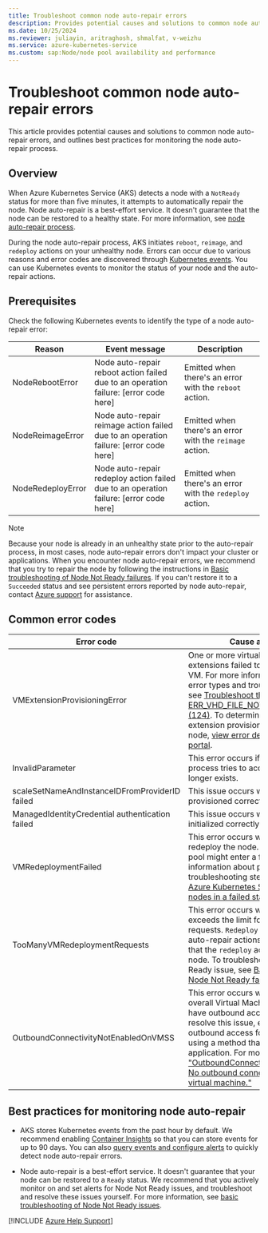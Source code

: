 ```yaml
---
title: Troubleshoot common node auto-repair errors
description: Provides potential causes and solutions to common node auto-repair errors that occur when you repair a node with a NotReady status.
ms.date: 10/25/2024
ms.reviewer: juliayin, aritraghosh, shmalfat, v-weizhu
ms.service: azure-kubernetes-service
ms.custom: sap:Node/node pool availability and performance
---
```

# Troubleshoot common node auto-repair errors

This article provides potential causes and solutions to common node auto-repair errors, and outlines best practices for monitoring the node auto-repair process.

## Overview

When Azure Kubernetes Service (AKS) detects a node with a `NotReady` status for more than five minutes, it attempts to automatically repair the node. Node auto-repair is a best-effort service. It doesn't guarantee that the node can be restored to a healthy state. For more information, see [node auto-repair process](/azure/aks/node-auto-repair).

During the node auto-repair process, AKS initiates `reboot`, `reimage`, and `redeploy` actions on your unhealthy node. Errors can occur due to various reasons and error codes are discovered through [Kubernetes events](/azure/aks/events). You can use Kubernetes events to monitor the status of your node and the auto-repair actions.

## Prerequisites

Check the following Kubernetes events to identify the type of a node auto-repair error:
 
| Reason | Event message | Description |
| --- | --- | --- |
| NodeRebootError | Node auto-repair reboot action failed due to an operation failure: [error code here] | Emitted when there's an error with the `reboot` action. |
| NodeReimageError | Node auto-repair reimage action failed due to an operation failure: [error code here] | Emitted when there's an error with the `reimage` action. |
| NodeRedeployError | Node auto-repair redeploy action failed due to an operation failure: [error code here] | Emitted when there's an error with the `redeploy` action. |

> [!NOTE]
> Because your node is already in an unhealthy state prior to the auto-repair process, in most cases, node auto-repair errors don't impact your cluster or applications. When you encounter node auto-repair errors, we recommend that you try to repair the node by following the instructions in [Basic troubleshooting of Node Not Ready failures](./node-not-ready-basic-troubleshooting.md). If you can't restore it to a `Succeeded` status and see persistent errors reported by node auto-repair, contact [Azure support](https://ms.portal.azure.com/#blade/Microsoft_Azure_Support/HelpAndSupportBlade/overview?DMC=troubleshoot) for assistance.

## Common error codes

| Error code | Cause and solution |
|---|---|
| VMExtensionProvisioningError | One or more virtual machine (VM) extensions failed to be provisioned on the VM. For more information about possible error types and troubleshooting steps, see [Troubleshoot the ERR_VHD_FILE_NOT_FOUND error code (124)](../create-upgrade-delete/error-code-vhdfilenotfound.md). To determine the exact VM extension provisioning error on your node, [view error details in the Azure portal](../create-upgrade-delete/troubleshoot-aks-cluster-creation-issues.md#view-resources-in-the-azure-portal). |
| InvalidParameter | This error occurs if the node auto-repair process tries to access a node that no longer exists.|
| scaleSetNameAndInstanceIDFromProviderID failed | This issue occurs when the node isn't provisioned correctly. |
| ManagedIdentityCredential authentication failed | This issue occurs when the node isn't initialized correctly.  |
| VMRedeploymentFailed | This error occurs when you try to redeploy the node. In this case, your node pool might enter a failed state. For more information about potential causes and troubleshooting steps, see [Troubleshoot Azure Kubernetes Service clusters or nodes in a failed state](./cluster-node-virtual-machine-failed-state.md#scenario-3-node-pool-is-in-a-failed-state). |
| TooManyVMRedeploymentRequests | This error occurs when your cluster exceeds the limit for VM redeployment requests. `Redeploy` is one of the node auto-repair actions. This error means that the `redeploy` action can't repair your node. To troubleshoot the Node Not Ready issue, see [Basic troubleshooting of Node Not Ready failures](./node-not-ready-basic-troubleshooting.md). |
| OutboundConnectivityNotEnabledOnVMSS | This error occurs when your node or overall Virtual Machine Scale Set doesn't have outbound access enabled. To resolve this issue, enable secure outbound access for your scale set by using a method that's best suited for your application. For more information, see ["OutboundConnectivityNotEnabledOnVM. No outbound connectivity configured for virtual machine."](../../virtual-machine-scale-sets/deploy/vmss-outbound-connectivity-not-enabled.md#solution) |

## Best practices for monitoring node auto-repair

- AKS stores Kubernetes events from the past hour by default. We recommend enabling [Container Insights](/azure/azure-monitor/containers/kubernetes-monitoring-enable#enable-container-insights) so that you can store events for up to 90 days. You can also [query events and configure alerts](/azure/aks/events#automating-event-notifications) to quickly detect node auto-repair errors.

- Node auto-repair is a best-effort service. It doesn't guarantee that your node can be restored to a `Ready` status. We recommend that you actively monitor on and set alerts for Node Not Ready issues, and troubleshoot and resolve these issues yourself. For more information, see [basic troubleshooting of Node Not Ready issues](./node-not-ready-basic-troubleshooting.md).

[!INCLUDE [Azure Help Support](../../../includes/azure-help-support.md)]
